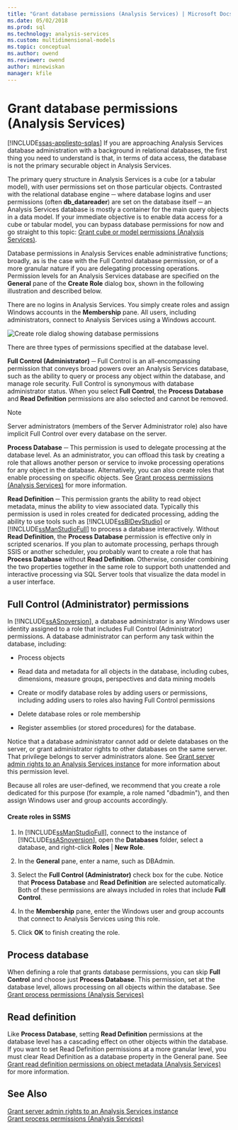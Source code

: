 ```yaml
---
title: "Grant database permissions (Analysis Services) | Microsoft Docs"
ms.date: 05/02/2018
ms.prod: sql
ms.technology: analysis-services
ms.custom: multidimensional-models
ms.topic: conceptual
ms.author: owend
ms.reviewer: owend
author: minewiskan
manager: kfile
---
```

# Grant database permissions (Analysis Services)
[!INCLUDE[ssas-appliesto-sqlas](../../includes/ssas-appliesto-sqlas.md)]
  If you are approaching Analysis Services database administration with a background in relational databases, the first thing you need to understand is that, in terms of data access, the database is not the primary securable object in Analysis Services.  
  
 The primary query structure in Analysis Services is a cube (or a tabular model), with user permissions set on those particular objects. Contrasted with the relational database engine ─ where database logins and user permissions (often **db_datareader**) are set on the database itself ─ an Analysis Services database is mostly a container for the main query objects in a data model. If your immediate objective is to enable data access for a cube or tabular model, you can bypass database permissions for now and go straight to this topic: [Grant cube or model permissions &#40;Analysis Services&#41;](../../analysis-services/multidimensional-models/grant-cube-or-model-permissions-analysis-services.md).  
  
 Database permissions in Analysis Services enable administrative functions; broadly, as is the case with the Full Control database permission, or of a more granular nature if you are delegating processing operations. Permission levels for an Analysis Services database are specified on the **General** pane of the **Create Role** dialog box, shown in the following illustration and described below.  
  
 There are no logins in Analysis Services. You simply create roles and assign Windows accounts in the **Membership** pane. All users, including administrators, connect to Analysis Services using a Windows account.  
  
 ![Create role dialog showing database permissions](../../analysis-services/multidimensional-models/media/ssas-permsdbrole.png "Create role dialog showing database permissions")  
  
 There are three types of permissions specified at the database level.  
  
 **Full Control (Administrator)** ─ Full Control is an all-encompassing permission that conveys broad powers over an Analysis Services database, such as the ability to query or process any object within the database, and manage role security. Full Control is synonymous with database administrator status. When you select **Full Control**, the **Process Database** and **Read Definition** permissions are also selected and cannot be removed.  
  
> [!NOTE]  
>  Server administrators (members of the Server Administrator role) also have implicit Full Control over every database on the server.  
  
 **Process Database** ─ This permission is used to delegate processing at the database level. As an administrator, you can offload this task by creating a role that allows another person or service to invoke processing operations for any object in the database. Alternatively, you can also create roles that enable processing on specific objects. See [Grant process permissions &#40;Analysis Services&#41;](../../analysis-services/multidimensional-models/grant-process-permissions-analysis-services.md) for more information.  
  
 **Read Definition** ─ This permission grants the ability to read object metadata, minus the ability to view associated data. Typically this permission is used in roles created for dedicated processing, adding the ability to use tools such as [!INCLUDE[ssBIDevStudio](../../includes/ssbidevstudio-md.md)] or [!INCLUDE[ssManStudioFull](../../includes/ssmanstudiofull-md.md)] to process a database interactively. Without **Read Definition**, the **Process Database** permission is effective only in scripted scenarios. If you plan to automate processing, perhaps through SSIS or another scheduler, you probably want to create a role that has **Process Database** without **Read Definition**. Otherwise, consider combining the two properties together in the same role to support both unattended and interactive processing via SQL Server tools that visualize the data model in a user interface.  
  
## Full Control (Administrator) permissions  
 In [!INCLUDE[ssASnoversion](../../includes/ssasnoversion-md.md)], a database administrator is any Windows user identity assigned to a role that includes Full Control (Administrator) permissions. A database administrator can perform any task within the database, including:  
  
-   Process objects  
  
-   Read data and metadata for all objects in the database, including cubes, dimensions, measure groups, perspectives and data mining models  
  
-   Create or modify database roles by adding users or permissions, including adding users to roles also having Full Control permissions  
  
-   Delete database roles or role membership  
  
-   Register assemblies (or stored procedures) for the database.  
  
 Notice that a database administrator cannot add or delete databases on the server, or grant administrator rights to other databases on the same server. That privilege belongs to server administrators alone. See [Grant server admin rights to an  Analysis Services instance](../../analysis-services/instances/grant-server-admin-rights-to-an-analysis-services-instance.md) for more information about this permission level.  
  
 Because all roles are user-defined, we recommend that you create a role dedicated for this purpose (for example, a role named "dbadmin"), and then assign Windows user and group accounts accordingly.  
  
#### Create roles in SSMS  
  
1.  In [!INCLUDE[ssManStudioFull](../../includes/ssmanstudiofull-md.md)], connect to the instance of [!INCLUDE[ssASnoversion](../../includes/ssasnoversion-md.md)], open the **Databases** folder, select a database, and right-click **Roles** | **New Role**.  
  
2.  In the **General** pane, enter a name, such as DBAdmin.  
  
3.  Select the **Full Control (Administrator)** check box for the cube. Notice that **Process Database** and **Read Definition** are selected automatically. Both of these permissions are always included in roles that include **Full Control**.  
  
4.  In the **Membership** pane, enter the Windows user and group accounts that connect to Analysis Services using this role.  
  
5.  Click **OK** to finish creating the role.  
  
## Process database  
 When defining a role that grants database permissions, you can skip **Full Control** and choose just **Process Database**. This permission, set at the database level, allows processing on all objects within the database. See [Grant process permissions &#40;Analysis Services&#41;](../../analysis-services/multidimensional-models/grant-process-permissions-analysis-services.md)  
  
## Read definition  
 Like **Process Database**, setting **Read Definition** permissions at the database level has a cascading effect on other objects within the database. If you want to set Read Definition permissions at a more granular level, you must clear Read Definition as a database property in the General pane. See [Grant read definition permissions on object metadata &#40;Analysis Services&#41;](../../analysis-services/multidimensional-models/grant-read-definition-permissions-on-object-metadata-analysis-services.md) for more information.  
  
## See Also  
 [Grant server admin rights to an  Analysis Services instance](../../analysis-services/instances/grant-server-admin-rights-to-an-analysis-services-instance.md)   
 [Grant process permissions &#40;Analysis Services&#41;](../../analysis-services/multidimensional-models/grant-process-permissions-analysis-services.md)  
  
  
